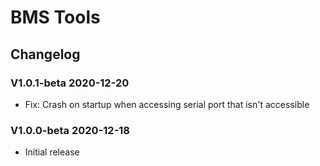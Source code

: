 # BMS Tools

## Changelog

### V1.0.1-beta 2020-12-20
* Fix: Crash on startup when accessing serial port that isn't accessible

### V1.0.0-beta 2020-12-18
* Initial release
